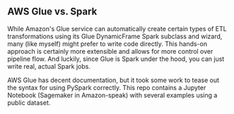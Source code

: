 ## AWS Glue vs. Spark

While Amazon's Glue service can automatically create certain types of ETL transformations using its Glue DynamicFrame Spark subclass and wizard, many (like myself) might prefer to write code directly. This hands-on approach is certainly more extensible and allows for more control over pipeline flow. And luckily, since Glue is Spark under the hood, you can just write real, actual Spark jobs.

AWS Glue has decent documentation, but it took some work to tease out the syntax for using PySpark correctly. This repo contains a Jupyter Notebook (Sagemaker in Amazon-speak) with several examples using a public dataset.
